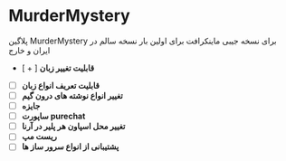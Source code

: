# MurderMystery
پلاگین MurderMystery برای نسخه جیبی ماینکرافت برای اولین بار نسخه سالم در ایران و خارج
- [ + ] **قابلیت تغییر زبان**
- [ ] **قابلیت تعریف انواع زبان**
- [ ] **تغییر انواع نوشته های درون گیم**
- [ ] **جایزه**
- [ ] **ساپورت purechat**
- [ ] **تغییر محل اسپاون هر پلیر در آرنا**
- [ ] **ریست مپ**
- [ ] **پشتیبانی از انواع سرور ساز ها**
